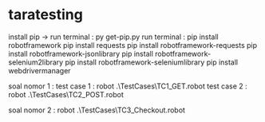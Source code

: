 # taratesting


install pip -> run terminal : py get-pip.py
run terminal :
pip install robotframework
pip install requests
pip install robotframework-requests
pip install robotframework-jsonlibrary
pip install robotframework-selenium2library
pip install robotframework-seleniumlibrary
pip install webdrivermanager

soal  nomor 1 : 
test case 1 : robot .\TestCases\TC1_GET.robot
test case 2 : robot .\TestCases\TC2_POST.robot

soal nomor 2 : robot .\TestCases\TC3_Checkout.robot
